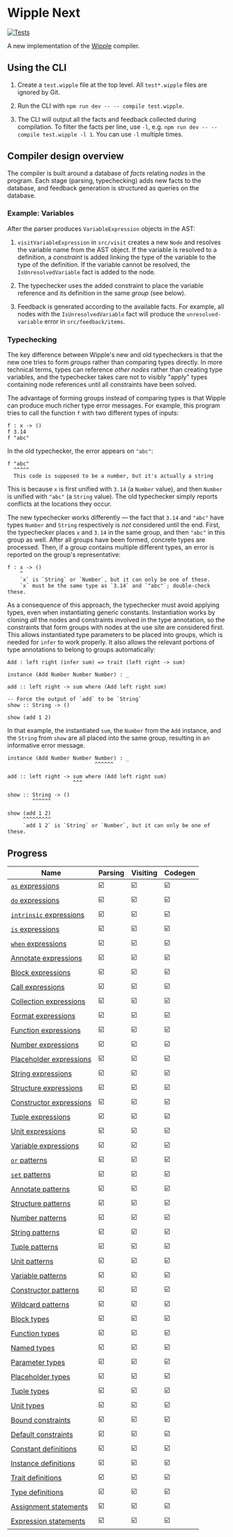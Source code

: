 # Wipple Next

[![Tests](https://github.com/WilsonGramer/wipple-next/actions/workflows/test.yml/badge.svg)](https://github.com/WilsonGramer/wipple-next/actions/workflows/test.yml)

A new implementation of the [Wipple](https://github.com/wipplelang/wipple) compiler.

## Using the CLI

1.  Create a `test.wipple` file at the top level. All `test*.wipple` files are ignored by Git.

2.  Run the CLI with `npm run dev -- -- compile test.wipple`.

3.  The CLI will output all the facts and feedback collected during compilation. To filter the facts per line, use `-l`, e.g. `npm run dev -- -- compile test.wipple -l 1`. You can use `-l` multiple times.

## Compiler design overview

The compiler is built around a database of _facts_ relating _nodes_ in the program. Each stage (parsing, typechecking) adds new facts to the database, and feedback generation is structured as queries on the database.

### Example: Variables

After the parser produces `VariableExpression` objects in the AST:

1.  `visitVariableExpression` in `src/visit` creates a new `Node` and resolves the variable name from the AST object. If the variable is resolved to a definition, a _constraint_ is added linking the type of the variable to the type of the definition. If the variable cannot be resolved, the `IsUnresolvedVariable` fact is added to the node.

2.  The typechecker uses the added constraint to place the variable reference and its definition in the same _group_ (see below).

3.  Feedback is generated according to the available facts. For example, all nodes with the `IsUnresolvedVariable` fact will produce the `unresolved-variable` error in `src/feedback/items`.

### Typechecking

The key difference between Wipple's new and old typecheckers is that the new one tries to form _groups_ rather than comparing types directly. In more technical terms, types can reference _other nodes_ rather than creating type variables, and the typechecker takes care not to visibly "apply" types containing node references until all constraints have been solved.

The advantage of forming groups instead of comparing types is that Wipple can produce much richer type error messages. For example, this program tries to call the function `f` with two different types of inputs:

```wipple
f : x -> ()
f 3.14
f "abc"
```

In the old typechecker, the error appears on `"abc"`:

```
f "abc"
  ^^^^^
  This code is supposed to be a number, but it's actually a string
```

This is because `x` is first unified with `3.14` (a `Number` value), and then `Number` is unified with `"abc"` (a `String` value). The old typechecker simply reports conflicts at the locations they occur.

The new typechecker works differently — the fact that `3.14` and `"abc"` have types `Number` and `String` respectively is _not_ considered until the end. First, the typechecker places `x` and `3.14` in the same group, and then `"abc"` in this group as well. After all groups have been formed, concrete types are processed. Then, if a group contains multiple different types, an error is reported on the group's representative:

```
f : x -> ()
    ^
    `x` is `String` or `Number`, but it can only be one of these.
    `x` must be the same type as `3.14` and `"abc"`; double-check these.
```

As a consequence of this approach, the typechecker must avoid applying types, even when instantiating generic constants. Instantiation works by cloning _all_ the nodes and constraints involved in the type annotation, so the constraints that form groups with nodes at the use site are considered first. This allows instantiated type parameters to be placed into groups, which is needed for `infer` to work properly. It also allows the relevant portions of type annotations to belong to groups automatically:

```
Add : left right (infer sum) => trait (left right -> sum)

instance (Add Number Number Number) : _

add :: left right -> sum where (Add left right sum)

-- Force the output of `add` to be `String`
show :: String -> ()

show (add 1 2)
```

In that example, the instantiated `sum`, the `Number` from the `Add` instance, and the `String` from `show` are all placed into the same group, resulting in an informative error message.

```
instance (Add Number Number Number) : _
                            ^^^^^^

add :: left right -> sum where (Add left right sum)
                     ^^^

show :: String -> ()
        ^^^^^^

show (add 1 2)
     ^^^^^^^^^
     `add 1 2` is `String` or `Number`, but it can only be one of these.
```

## Progress

| Name                                                                | Parsing | Visiting | Codegen |
| ------------------------------------------------------------------- | ------- | -------- | ------- |
| [`as` expressions](docs/Language.md#as-expressions)                 | ☑️      | ☑️       | ☑️      |
| [`do` expressions](docs/Language.md#do-expressions)                 | ☑️      | ☑️       | ☑️      |
| [`intrinsic` expressions](docs/Language.md#intrinsic-expressions)   | ☑️      | ☑️       | ☑️      |
| [`is` expressions](docs/Language.md#is-expressions)                 | ☑️      | ☑️       | ☑️      |
| [`when` expressions](docs/Language.md#when-expressions)             | ☑️      | ☑️       | ☑️      |
| [Annotate expressions](docs/Language.md#annotate-expressions)       | ☑️      | ☑️       | ☑️      |
| [Block expressions](docs/Language.md#block-expressions)             | ☑️      | ☑️       | ☑️      |
| [Call expressions](docs/Language.md#call-expressions)               | ☑️      | ☑️       | ☑️      |
| [Collection expressions](docs/Language.md#collection-expressions)   | ☑️      | ☑️       | ☑️      |
| [Format expressions](docs/Language.md#format-expressions)           | ☑️      | ☑️       | ☑️      |
| [Function expressions](docs/Language.md#function-expressions)       | ☑️      | ☑️       | ☑️      |
| [Number expressions](docs/Language.md#number-expressions)           | ☑️      | ☑️       | ☑️      |
| [Placeholder expressions](docs/Language.md#placeholder-expressions) | ☑️      | ☑️       | ☑️      |
| [String expressions](docs/Language.md#string-expressions)           | ☑️      | ☑️       | ☑️      |
| [Structure expressions](docs/Language.md#structure-expressions)     | ☑️      | ☑️       | ☑️      |
| [Constructor expressions](docs/Language.md#constructor-expressions) | ☑️      | ☑️       | ☑️      |
| [Tuple expressions](docs/Language.md#tuple-expressions)             | ☑️      | ☑️       | ☑️      |
| [Unit expressions](docs/Language.md#unit-expressions)               | ☑️      | ☑️       | ☑️      |
| [Variable expressions](docs/Language.md#variable-expressions)       | ☑️      | ☑️       | ☑️      |
| [`or` patterns](docs/Language.md#or-patterns)                       | ☑️      | ☑️       | ☑️      |
| [`set` patterns](docs/Language.md#set-patterns)                     | ☑️      | ☑️       | ☑️      |
| [Annotate patterns](docs/Language.md#annotate-patterns)             | ☑️      | ☑️       | ☑️      |
| [Structure patterns](docs/Language.md#structure-patterns)           | ☑️      | ☑️       | ☑️      |
| [Number patterns](docs/Language.md#number-patterns)                 | ☑️      | ☑️       | ☑️      |
| [String patterns](docs/Language.md#string-patterns)                 | ☑️      | ☑️       | ☑️      |
| [Tuple patterns](docs/Language.md#tuple-patterns)                   | ☑️      | ☑️       | ☑️      |
| [Unit patterns](docs/Language.md#unit-patterns)                     | ☑️      | ☑️       | ☑️      |
| [Variable patterns](docs/Language.md#variable-patterns)             | ☑️      | ☑️       | ☑️      |
| [Constructor patterns](docs/Language.md#constructor-patterns)       | ☑️      | ☑️       | ☑️      |
| [Wildcard patterns](docs/Language.md#wildcard-patterns)             | ☑️      | ☑️       | ☑️      |
| [Block types](docs/Language.md#block-types)                         | ☑️      | ☑️       | ☑️      |
| [Function types](docs/Language.md#function-types)                   | ☑️      | ☑️       | ☑️      |
| [Named types](docs/Language.md#named-types)                         | ☑️      | ☑️       | ☑️      |
| [Parameter types](docs/Language.md#parameter-types)                 | ☑️      | ☑️       | ☑️      |
| [Placeholder types](docs/Language.md#placeholder-types)             | ☑️      | ☑️       | ☑️      |
| [Tuple types](docs/Language.md#tuple-types)                         | ☑️      | ☑️       | ☑️      |
| [Unit types](docs/Language.md#unit-types)                           | ☑️      | ☑️       | ☑️      |
| [Bound constraints](docs/Language.md#bound-constraints)             | ☑️      | ☑️       | ☑️      |
| [Default constraints](docs/Language.md#default-constraints)         | ☑️      | ☑️       | ☑️      |
| [Constant definitions](docs/Language.md#constant-definitions)       | ☑️      | ☑️       | ☑️      |
| [Instance definitions](docs/Language.md#instance-definitions)       | ☑️      | ☑️       | ☑️      |
| [Trait definitions](docs/Language.md#trait-definitions)             | ☑️      | ☑️       | ☑️      |
| [Type definitions](docs/Language.md#type-definitions)               | ☑️      | ☑️       | ☑️      |
| [Assignment statements](docs/Language.md#assignment-statements)     | ☑️      | ☑️       | ☑️      |
| [Expression statements](docs/Language.md#expression-statements)     | ☑️      | ☑️       | ☑️      |
